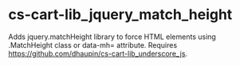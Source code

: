 # cs-cart-lib_jquery_match_height
Adds jquery.matchHeight library to force HTML elements using .MatchHeight class or data-mh= attribute. Requires https://github.com/dhaupin/cs-cart-lib_underscore_js.
